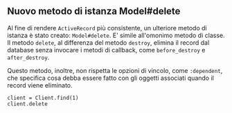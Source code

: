 ## Nuovo metodo di istanza Model#delete

Al fine di rendere `ActiveRecord` più consistente, un ulteriore metodo di istanza è stato creato: `Model#delete`. E' simile all'omonimo metodo di classe. Il metodo `delete`, al differenza del metodo `destroy`, elimina il record dal database senza invocare i metodi di callback, come `before_destroy` e `after_destroy`.

Questo metodo, inoltre, non rispetta le opzioni di vincolo, come `:dependent`, che specifica cosa debba essere fatto con gli oggetti associati quando il record viene eliminato.

	client = Client.find(1)
	client.delete